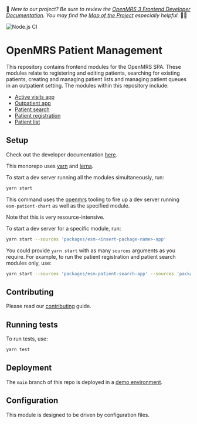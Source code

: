 :wave: *New to our project? Be sure to review the [OpenMRS 3 Frontend Developer Documentation](https://openmrs.github.io/openmrs-esm-core/#/). You may find the [Map of the Project](https://openmrs.github.io/openmrs-esm-core/#/main/map) especially helpful.* :teacher:

![Node.js CI](https://github.com/openmrs/openmrs-esm-patient-management/actions/workflows/ci.yml/badge.svg)

# OpenMRS Patient Management

This repository contains frontend modules for the OpenMRS SPA. These modules relate to registering and editing patients, searching for existing patients, creating and managing patient lists and managing patient queues in an outpatient setting. The modules within this repository include:

- [Active visits app](packages/esm-active-visits-app/)
- [Outpatient app](packages/esm-outpatient-app/README.md)
- [Patient search](packages/esm-patient-search-app)
- [Patient registration](packages/esm-patient-registration-app)
- [Patient list](packages/esm-patient-list-app)

## Setup

Check out the developer documentation [here](http://o3-dev.docs.openmrs.org).

This monorepo uses [yarn](https://yarnpkg.com) and [lerna](https://github.com/lerna/lerna).

To start a dev server running all the modules simultaneously, run:

```bash
yarn start
```

This command uses the [openmrs](https://www.npmjs.com/package/openmrs) tooling to fire up a dev server running `esm-patient-chart` as well as the specified module.

Note that this is very resource-intensive.

To start a dev server for a specific module, run:

```bash
yarn start --sources 'packages/esm-<insert-package-name>-app'
```

You could provide `yarn start` with as many `sources` arguments as you require. For example, to run the patient registration and patient search modules only, use:

```bash
yarn start --sources 'packages/esm-patient-search-app' --sources 'packages/esm-patient-registration-app'
```

## Contributing

Please read our [contributing](http://o3-dev.docs.openmrs.org/#/getting_started/contributing) guide.

## Running tests

To run tests, use:

```sh
yarn test
```

## Deployment

The `main` branch of this repo is deployed in a [demo environment](https://openmrs-spa.org/openmrs/spa).

## Configuration

This module is designed to be driven by configuration files.
